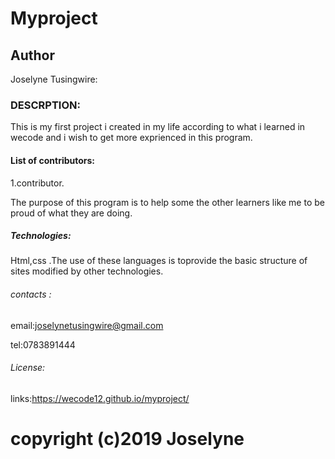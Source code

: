
 #  Myproject

##   Author
Joselyne Tusingwire:

###   DESCRPTION:
This is my first project i created in my life according to what  i learned in wecode and i wish to get more exprienced in this program.

####  List of contributors:
1.contributor.

The purpose of this program is to help some the other learners like me to be proud of what they are doing.

#####  Technologies:
Html,css .The use of these languages is toprovide the basic structure of sites modified by other technologies.

######   contacts :
email:joselynetusingwire@gmail.com

tel:0783891444

######   License:
links:https://wecode12.github.io/myproject/

copyright (c)2019 Joselyne
=======

